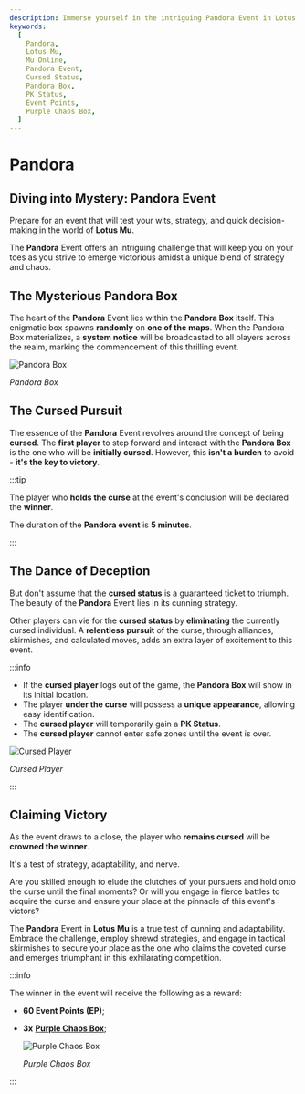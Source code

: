 ```yaml
---
description: Immerse yourself in the intriguing Pandora Event in Lotus Mu, a test of strategy and cunning where players vie for the cursed status from the mysterious Pandora Box. Learn how to participate, the rules of the event, and the rewards that await the ultimate victor.
keywords:
  [
    Pandora,
    Lotus Mu,
    Mu Online,
    Pandora Event,
    Cursed Status,
    Pandora Box,
    PK Status,
    Event Points,
    Purple Chaos Box,
  ]
---
```


# Pandora

## Diving into Mystery: Pandora Event

Prepare for an event that will test your wits, strategy, and quick decision-making in the world of **Lotus Mu**.

The **Pandora** Event offers an intriguing challenge that will keep you on your toes as you strive to emerge victorious amidst a unique blend of strategy and chaos.

## The Mysterious Pandora Box

The heart of the **Pandora** Event lies within the **Pandora Box** itself. This enigmatic box spawns **randomly** on **one of the maps**. When the Pandora Box materializes, a **system notice** will be broadcasted to all players across the realm, marking the commencement of this thrilling event.

![Pandora Box](/img/events/pandora/pandora-box.jpg)

_Pandora Box_

## The Cursed Pursuit

The essence of the **Pandora** Event revolves around the concept of being **cursed**. The **first player** to step forward and interact with the **Pandora Box** is the one who will be **initially cursed**. However, this **isn't a burden** to avoid - **it's the key to victory**.

:::tip

The player who **holds the curse** at the event's conclusion will be declared the **winner**.

The duration of the **Pandora event** is **5 minutes**.

:::

## The Dance of Deception

But don't assume that the **cursed status** is a guaranteed ticket to triumph. The beauty of the **Pandora** Event lies in its cunning strategy.

Other players can vie for the **cursed status** by **eliminating** the currently cursed individual. A **relentless pursuit** of the curse, through alliances, skirmishes, and calculated moves, adds an extra layer of excitement to this event.

:::info

- If the **cursed player** logs out of the game, the **Pandora Box** will show in its initial location.
- The player **under the curse** will possess a **unique appearance**, allowing easy identification.
- The **cursed player** will temporarily gain a **PK Status**.
- The **cursed player** cannot enter safe zones until the event is over.

![Cursed Player](/img/events/pandora/cursed-player.jpg)

_Cursed Player_

:::

## Claiming Victory

As the event draws to a close, the player who **remains cursed** will be **crowned the winner**.

It's a test of strategy, adaptability, and nerve.

Are you skilled enough to elude the clutches of your pursuers and hold onto the curse until the final moments? Or will you engage in fierce battles to acquire the curse and ensure your place at the pinnacle of this event's victors?

The **Pandora** Event in **Lotus Mu** is a true test of cunning and adaptability. Embrace the challenge, employ shrewd strategies, and engage in tactical skirmishes to secure your place as the one who claims the coveted curse and emerges triumphant in this exhilarating competition.

:::info

The winner in the event will receive the following as a reward:

- **60 Event Points (EP)**;
- **3x** **[Purple Chaos Box](/items/item-bags/misc/purple-chaos-box)**;

  ![Purple Chaos Box](/img/items/item-bags/purple-chaos-box.png)

  _Purple Chaos Box_

:::

